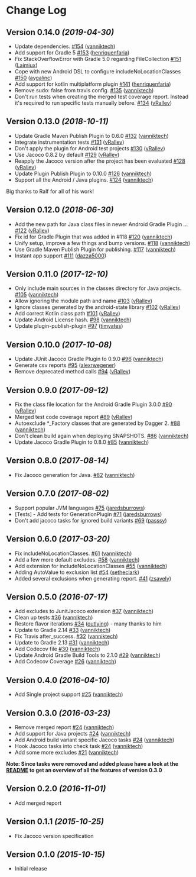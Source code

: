 # Change Log

Version 0.14.0 *(2019-04-30)*
-----------------------------

- Update dependencies. [\#154](https://github.com/vanniktech/gradle-android-junit-jacoco-plugin/pull/154) ([vanniktech](https://github.com/vanniktech))
- Add support for Gradle 5 [\#153](https://github.com/vanniktech/gradle-android-junit-jacoco-plugin/pull/153) ([henriquenfaria](https://github.com/henriquenfaria))
- Fix StackOverflowError with Gradle 5.0 regarding FileCollection [\#151](https://github.com/vanniktech/gradle-android-junit-jacoco-plugin/pull/151) ([Laimiux](https://github.com/Laimiux))
- Cope with new Android DSL to configure includeNoLocationClasses [\#150](https://github.com/vanniktech/gradle-android-junit-jacoco-plugin/pull/150) ([aygalinc](https://github.com/aygalinc))
- Add support for kotlin multiplatform plugin [\#141](https://github.com/vanniktech/gradle-android-junit-jacoco-plugin/pull/141) ([henriquenfaria](https://github.com/henriquenfaria))
- Remove sudo: false from travis config. [\#135](https://github.com/vanniktech/gradle-android-junit-jacoco-plugin/pull/135) ([vanniktech](https://github.com/vanniktech))
- Don't run tests when creating the merged test coverage report. Instead it's required to run specific tests manually before. [\#134](https://github.com/vanniktech/gradle-android-junit-jacoco-plugin/pull/134) ([vRallev](https://github.com/vRallev))

Version 0.13.0 *(2018-10-11)*
-----------------------------

- Update Gradle Maven Publish Plugin to 0.6.0 [\#132](https://github.com/vanniktech/gradle-android-junit-jacoco-plugin/pull/132) ([vanniktech](https://github.com/vanniktech))
- Integrate instrumentation tests [\#131](https://github.com/vanniktech/gradle-android-junit-jacoco-plugin/pull/131) ([vRallev](https://github.com/vRallev))
- Don't apply the plugin for Android test projects [\#130](https://github.com/vanniktech/gradle-android-junit-jacoco-plugin/pull/130) ([vRallev](https://github.com/vRallev))
- Use Jacoco 0.8.2 by default [\#129](https://github.com/vanniktech/gradle-android-junit-jacoco-plugin/pull/129) ([vRallev](https://github.com/vRallev))
- Reapply the Jacoco version after the project has been evaluated [\#128](https://github.com/vanniktech/gradle-android-junit-jacoco-plugin/pull/128) ([vRallev](https://github.com/vRallev))
- Update Plugin Publish Plugin to 0.10.0 [\#126](https://github.com/vanniktech/gradle-android-junit-jacoco-plugin/pull/126) ([vanniktech](https://github.com/vanniktech))
- Support all the Android / Java plugins. [\#124](https://github.com/vanniktech/gradle-android-junit-jacoco-plugin/pull/124) ([vanniktech](https://github.com/vanniktech))

Big thanks to Ralf for all of his work!

Version 0.12.0 *(2018-06-30)*
-----------------------------

- Add the new path for Java class files in newer Android Gradle Plugin … [\#122](https://github.com/vanniktech/gradle-android-junit-jacoco-plugin/pull/122) ([vRallev](https://github.com/vRallev))
- Fix id for Gradle Plugin that was added in \#118 [\#120](https://github.com/vanniktech/gradle-android-junit-jacoco-plugin/pull/120) ([vanniktech](https://github.com/vanniktech))
- Unify setup, improve a few things and bump versions. [\#118](https://github.com/vanniktech/gradle-android-junit-jacoco-plugin/pull/118) ([vanniktech](https://github.com/vanniktech))
- Use Gradle Maven Publish Plugin for publishing. [\#117](https://github.com/vanniktech/gradle-android-junit-jacoco-plugin/pull/117) ([vanniktech](https://github.com/vanniktech))
- Instant app support [\#111](https://github.com/vanniktech/gradle-android-junit-jacoco-plugin/pull/111) ([dazza5000](https://github.com/dazza5000))

Version 0.11.0 *(2017-12-10)*
-----------------------------

- Only include main sources in the classes directory for Java projects. [\#105](https://github.com/vanniktech/gradle-android-junit-jacoco-plugin/pull/105) ([vanniktech](https://github.com/vanniktech))
- Allow ignoring the module path and name [\#103](https://github.com/vanniktech/gradle-android-junit-jacoco-plugin/pull/103) ([vRallev](https://github.com/vRallev))
- Ignore classes generated by the android-state library [\#102](https://github.com/vanniktech/gradle-android-junit-jacoco-plugin/pull/102) ([vRallev](https://github.com/vRallev))
- Add correct Kotlin class path [\#101](https://github.com/vanniktech/gradle-android-junit-jacoco-plugin/pull/101) ([vRallev](https://github.com/vRallev))
- Update Android License hash. [\#98](https://github.com/vanniktech/gradle-android-junit-jacoco-plugin/pull/98) ([vanniktech](https://github.com/vanniktech))
- Update plugin-publish-plugin [\#97](https://github.com/vanniktech/gradle-android-junit-jacoco-plugin/pull/97) ([timyates](https://github.com/timyates))

Version 0.10.0 *(2017-10-08)*
-----------------------------

- Update JUnit Jacoco Gradle Plugin to 0.9.0 [\#96](https://github.com/vanniktech/gradle-android-junit-jacoco-plugin/pull/96) ([vanniktech](https://github.com/vanniktech))
- Generate csv reports [\#95](https://github.com/vanniktech/gradle-android-junit-jacoco-plugin/pull/95) ([alexrwegener](https://github.com/alexrwegener))
- Remove deprecated method calls [\#94](https://github.com/vanniktech/gradle-android-junit-jacoco-plugin/pull/94) ([vRallev](https://github.com/vRallev))

Version 0.9.0 *(2017-09-12)*
----------------------------

- Fix the class file location for the Android Gradle Plugin 3.0.0 [\#90](https://github.com/vanniktech/gradle-android-junit-jacoco-plugin/pull/90) ([vRallev](https://github.com/vRallev))
- Merged test code coverage report [\#89](https://github.com/vanniktech/gradle-android-junit-jacoco-plugin/pull/89) ([vRallev](https://github.com/vRallev))
- Autoexclude \*\_Factory classes that are generated by Dagger 2. [\#88](https://github.com/vanniktech/gradle-android-junit-jacoco-plugin/pull/88) ([vanniktech](https://github.com/vanniktech))
- Don't clean build again when deploying SNAPSHOTS. [\#86](https://github.com/vanniktech/gradle-android-junit-jacoco-plugin/pull/86) ([vanniktech](https://github.com/vanniktech))
- Update Jacoco Gradle Plugin to 0.8.0 [\#85](https://github.com/vanniktech/gradle-android-junit-jacoco-plugin/pull/85) ([vanniktech](https://github.com/vanniktech))

Version 0.8.0 *(2017-08-14)*
----------------------------

- Fix Jacoco generation for Java. [\#82](https://github.com/vanniktech/gradle-android-junit-jacoco-plugin/pull/82) ([vanniktech](https://github.com/vanniktech))

Version 0.7.0 *(2017-08-02)*
----------------------------

- Support popular JVM languages [\#75](https://github.com/vanniktech/gradle-android-junit-jacoco-plugin/pull/75) ([jaredsburrows](https://github.com/jaredsburrows))
- \[Tests\] - Add tests for GenerationPlugin [\#71](https://github.com/vanniktech/gradle-android-junit-jacoco-plugin/pull/71) ([jaredsburrows](https://github.com/jaredsburrows))
- Don't add jacoco tasks for ignored build variants [\#69](https://github.com/vanniktech/gradle-android-junit-jacoco-plugin/pull/69) ([passsy](https://github.com/passsy))

Version 0.6.0 *(2017-03-20)*
----------------------------

- Fix includeNoLocationClasses. [\#61](https://github.com/vanniktech/gradle-android-junit-jacoco-plugin/pull/61) ([vanniktech](https://github.com/vanniktech))
- Add a few more default excludes. [\#58](https://github.com/vanniktech/gradle-android-junit-jacoco-plugin/pull/58) ([vanniktech](https://github.com/vanniktech))
- Add extension for includeNoLocationClasses [\#55](https://github.com/vanniktech/gradle-android-junit-jacoco-plugin/pull/55) ([vanniktech](https://github.com/vanniktech))
- Adding AutoValue to exclusion list [\#54](https://github.com/vanniktech/gradle-android-junit-jacoco-plugin/pull/54) ([setheclark](https://github.com/setheclark))
- Added several exclusions when generating report. [\#41](https://github.com/vanniktech/gradle-android-junit-jacoco-plugin/pull/41) ([zsavely](https://github.com/zsavely))

Version 0.5.0 *(2016-07-17)*
----------------------------

- Add excludes to JunitJacoco extension [\#37](https://github.com/vanniktech/gradle-android-junit-jacoco-plugin/pull/37) ([vanniktech](https://github.com/vanniktech))
- Clean up tests [\#36](https://github.com/vanniktech/gradle-android-junit-jacoco-plugin/pull/36) ([vanniktech](https://github.com/vanniktech))
- Restore flavor iterations [\#34](https://github.com/vanniktech/gradle-android-junit-jacoco-plugin/pull/34) ([outlying](https://github.com/outlying)) - many thanks to him
- Update to Gradle 2.14 [\#33](https://github.com/vanniktech/gradle-android-junit-jacoco-plugin/pull/33) ([vanniktech](https://github.com/vanniktech))
- Fix Travis after\_success. [\#32](https://github.com/vanniktech/gradle-android-junit-jacoco-plugin/pull/32) ([vanniktech](https://github.com/vanniktech))
- Update to Gradle 2.13 [\#31](https://github.com/vanniktech/gradle-android-junit-jacoco-plugin/pull/31) ([vanniktech](https://github.com/vanniktech))
- Add Codecov file [\#30](https://github.com/vanniktech/gradle-android-junit-jacoco-plugin/pull/30) ([vanniktech](https://github.com/vanniktech))
- Update Android Gradle Build Tools to 2.1.0 [\#29](https://github.com/vanniktech/gradle-android-junit-jacoco-plugin/pull/29) ([vanniktech](https://github.com/vanniktech))
- Add Codecov Coverage [\#26](https://github.com/vanniktech/gradle-android-junit-jacoco-plugin/pull/26) ([vanniktech](https://github.com/vanniktech))

Version 0.4.0 *(2016-04-10)*
--------------------------------

- Add Single project support [\#25](https://github.com/vanniktech/gradle-android-junit-jacoco-plugin/pull/25) ([vanniktech](https://github.com/vanniktech))

Version 0.3.0 *(2016-03-23)*
--------------------------------

- Remove merged report [\#24](https://github.com/vanniktech/OnActivityResult/pull/24) ([vanniktech](https://github.com/vanniktech))
- Add support for Java projects [\#24](https://github.com/vanniktech/OnActivityResult/pull/24) ([vanniktech](https://github.com/vanniktech))
- Add Android build variant specific Jacoco tasks [\#24](https://github.com/vanniktech/OnActivityResult/pull/24) ([vanniktech](https://github.com/vanniktech))
- Hook Jacoco tasks into check task [\#24](https://github.com/vanniktech/OnActivityResult/pull/24) ([vanniktech](https://github.com/vanniktech))
- Add some more excludes [\#21](https://github.com/vanniktech/gradle-android-junit-jacoco-plugin/pull/21) ([vanniktech](https://github.com/vanniktech))

**Note: Since tasks were removed and added please have a look at the [README](README.md) to get an overview of all the features of version 0.3.0**

Version 0.2.0 *(2016-11-01)*
----------------------------

- Add merged report

Version 0.1.1 *(2015-10-25)*
----------------------------

- Fix Jacoco version specification

Version 0.1.0 *(2015-10-15)*
----------------------------

- Initial release